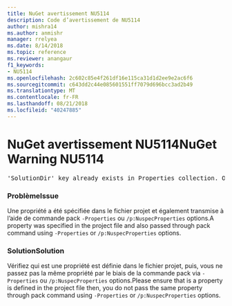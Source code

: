 ```yaml
---
title: NuGet avertissement NU5114
description: Code d’avertissement de NU5114
author: mishra14
ms.author: anmishr
manager: rrelyea
ms.date: 8/14/2018
ms.topic: reference
ms.reviewer: anangaur
f1_keywords:
- NU5114
ms.openlocfilehash: 2c602c85e4f261df16e115ca31d1d2ee9e2ac6f6
ms.sourcegitcommit: c643dd2c44e085601551ff7079d696bcc3ad2b49
ms.translationtype: MT
ms.contentlocale: fr-FR
ms.lasthandoff: 08/21/2018
ms.locfileid: "40247885"
---
```

# <a name="nuget-warning-nu5114"></a><span data-ttu-id="b551d-103">NuGet avertissement NU5114</span><span class="sxs-lookup"><span data-stu-id="b551d-103">NuGet Warning NU5114</span></span>
<pre>'SolutionDir' key already exists in Properties collection. Overriding value.</pre>

### <a name="issue"></a><span data-ttu-id="b551d-104">Problème</span><span class="sxs-lookup"><span data-stu-id="b551d-104">Issue</span></span>

<span data-ttu-id="b551d-105">Une propriété a été spécifiée dans le fichier projet et également transmise à l’aide de commande pack `-Properties` ou `/p:NuspecProperties` options.</span><span class="sxs-lookup"><span data-stu-id="b551d-105">A property was specified in the project file and also passed through pack command using `-Properties` or `/p:NuspecProperties` options.</span></span> 


### <a name="solution"></a><span data-ttu-id="b551d-106">Solution</span><span class="sxs-lookup"><span data-stu-id="b551d-106">Solution</span></span>

<span data-ttu-id="b551d-107">Vérifiez qui est une propriété est définie dans le fichier projet, puis, vous ne passez pas la même propriété par le biais de la commande pack via `-Properties` ou `/p:NuspecProperties` options.</span><span class="sxs-lookup"><span data-stu-id="b551d-107">Please ensure that is a property is defined in the project file then, you do not pass the same property through pack command using `-Properties` or `/p:NuspecProperties` options.</span></span> 

